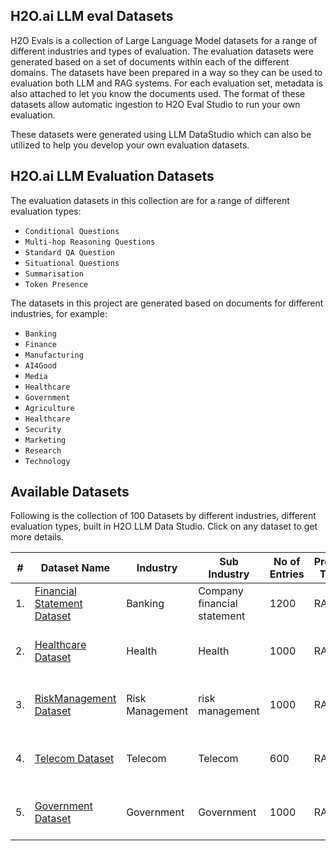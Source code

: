 ## H2O.ai LLM eval Datasets 

H2O Evals is a collection of Large Language Model datasets for a range of different industries and types of evaluation. The evaluation datasets were generated based on a set of documents within each of the different domains. The datasets have been prepared in a way so they can be used to evaluation both LLM and RAG systems. For each evaluation set, metadata is also attached to let you know the documents used. The format of these datasets allow automatic ingestion to H2O Eval Studio to run your own evaluation. 

These datasets were generated using LLM DataStudio which can also be utilized to help you develop your own evaluation datasets.  


## H2O.ai LLM Evaluation Datasets 

The evaluation datasets in this collection are for a range of different evaluation types: 

- `Conditional Questions`
- `Multi-hop Reasoning Questions`
- `Standard QA Question`
- `Situational Questions`
- `Summarisation`
- `Token Presence`

The datasets in this project are generated based on documents for different industries, for example:

- `Banking`
- `Finance`
- `Manufacturing`
- `AI4Good`
- `Media`
- `Healthcare`
- `Government`
- `Agriculture`
- `Healthcare`
- `Security`
- `Marketing`
- `Research`
- `Technology`

## Available Datasets

Following is the collection of 100 Datasets by different industries, different evaluation types, built in H2O LLM Data Studio. Click on any dataset to get more details.

| # | Dataset Name      | Industry | Sub Industry | No of Entries | Prompt Type |Evaluation Type(rag/LLM) |Evaluation Techniques|
|---| -------------- | --------- | -------- | ----- | ----- | --------- | -------- |
| 1. | [Financial Statement Dataset](https://github.com/h2oai/h2o-evals/tree/main/financial_statement_eval)| Banking | Company financial statement | 1200 | RAG | RAG | Conditional Questions |
| 2. | [Healthcare Dataset](https://github.com/h2oai/h2o-evals/tree/main/healthcare_eval)| Health | Health | 1000 | RAG | RAG | Conditional Questions and Multi Choice |
| 3. | [RiskManagement Dataset](https://github.com/h2oai/h2o-evals/tree/main/risk_management_policy_eval)| Risk Management | risk management | 1000 | RAG | RAG | Conditional Questions and Multi Choice |
| 4. | [Telecom Dataset ](https://github.com/h2oai/h2o-evals/tree/main/telcom_eval)| Telecom | Telecom | 600 | RAG | RAG | Conditional Questions and Multi Choice |
| 5. | [Government Dataset](https://github.com/h2oai/h2o-evals/tree/main/government_eval)| Government | Government | 1000 | RAG | RAG | Conditional Questions and Multi Choice |